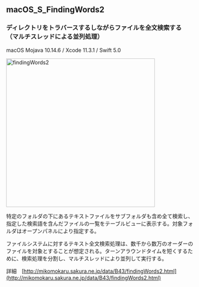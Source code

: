 ## macOS_S_FindingWords2
### ディレクトリをトラバースするしながらファイルを全文検索する（マルチスレッドによる並列処理）

macOS Mojava 10.14.6 / Xcode 11.3.1 / Swift 5.0

<img src="http://mikomokaru.sakura.ne.jp/data/B43/findingWords2.png" alt="findingWords2" title="findingWords2" width="400">

特定のフォルダの下にあるテキストファイルをサブフォルダも含め全て検索し、指定した検索語を含んだファイルの一覧をテーブルビューに表示する。対象フォルダはオープンパネルにより指定する。

ファイルシステムに対するテキスト全文検索処理は、数千から数万のオーダーのファイルを対象とすることが想定される。ターンアラウンドタイムを短くするために、検索処理を分割し、マルチスレッドにより並列して実行する。

詳細　[http://mikomokaru.sakura.ne.jp/data/B43/findingWords2.html](http://mikomokaru.sakura.ne.jp/data/B43/findingWords2.html)
